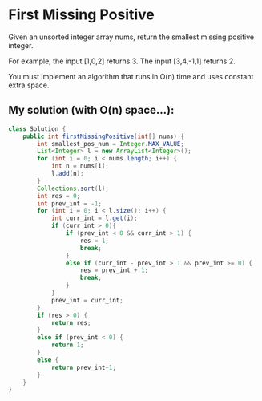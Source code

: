 # First Missing Positive

Given an unsorted integer array nums, return the smallest missing positive integer.

For example, the input [1,0,2] returns 3. The input [3,4,-1,1] returns 2.

You must implement an algorithm that runs in O(n) time and uses constant extra space.

## My solution (with O(n) space...):

```Java
class Solution {
    public int firstMissingPositive(int[] nums) {
        int smallest_pos_num = Integer.MAX_VALUE;
        List<Integer> l = new ArrayList<Integer>();
        for (int i = 0; i < nums.length; i++) {
            int n = nums[i];
            l.add(n);
        }
        Collections.sort(l);
        int res = 0;
        int prev_int = -1;
        for (int i = 0; i < l.size(); i++) {
            int curr_int = l.get(i);
            if (curr_int > 0){
                if (prev_int < 0 && curr_int > 1) {
                    res = 1;
                    break;
                }
                else if (curr_int - prev_int > 1 && prev_int >= 0) {
                    res = prev_int + 1;
                    break;
                }
            }
            prev_int = curr_int;
        }
        if (res > 0) {
            return res;
        }
        else if (prev_int < 0) {
            return 1;
        }
        else {
            return prev_int+1;
        }
    }
}
```
